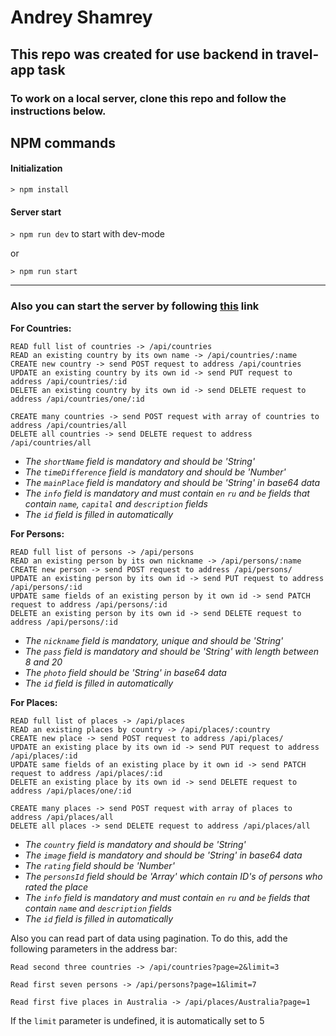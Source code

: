 # Andrey Shamrey

## This repo was created for use backend in travel-app task

### To work on a local server, clone this repo and follow the instructions below.

## NPM commands

#### Initialization
`> npm install`

#### Server start
`> npm run dev` to start with dev-mode 

or

`> npm run start`

--- 

### Also you can start the server by following [this](https://travel-app-back-113.herokuapp.com/) link 

__For Countries:__
```
READ full list of countries -> /api/countries
READ an existing country by its own name -> /api/countries/:name
CREATE new country -> send POST request to address /api/countries 
UPDATE an existing country by its own id -> send PUT request to address /api/countries/:id
DELETE an existing country by its own id -> send DELETE request to address /api/countries/one/:id

CREATE many countries -> send POST request with array of countries to address /api/countries/all
DELETE all countries -> send DELETE request to address /api/countries/all
```
 - _The `shortName` field is mandatory and should be 'String'_
 - _The `timeDifference` field is mandatory and should be 'Number'_
 - _The `mainPlace` field is mandatory and should be 'String' in base64 data_
 - _The `info` field is mandatory and must contain `en` `ru` and `be` fields that contain `name`, `capital` and `description` fields_
 - _The `id` field is filled in automatically_

__For Persons:__
```
READ full list of persons -> /api/persons
READ an existing person by its own nickname -> /api/persons/:name
CREATE new person -> send POST request to address /api/persons/ 
UPDATE an existing person by its own id -> send PUT request to address /api/persons/:id
UPDATE same fields of an existing person by it own id -> send PATCH request to address /api/persons/:id
DELETE an existing person by its own id -> send DELETE request to address /api/persons/:id
```
 - _The `nickname` field is mandatory, unique and should be 'String'_
 - _The `pass` field is mandatory and should be 'String' with length between 8 and 20_
 - _The `photo` field should be 'String' in base64 data_
 - _The `id` field is filled in automatically_

__For Places:__
```
READ full list of places -> /api/places
READ an existing places by country -> /api/places/:country
CREATE new place -> send POST request to address /api/places/ 
UPDATE an existing place by its own id -> send PUT request to address /api/places/:id
UPDATE same fields of an existing place by it own id -> send PATCH request to address /api/places/:id
DELETE an existing place by its own id -> send DELETE request to address /api/places/one/:id

CREATE many places -> send POST request with array of places to address /api/places/all
DELETE all places -> send DELETE request to address /api/places/all
```
 - _The `country` field is mandatory and should be 'String'_
 - _The `image` field is mandatory and should be 'String' in base64 data_
 - _The `rating` field should be 'Number'_
 - _The `personsId` field should be 'Array' which contain ID's of persons who rated the place_
 - _The `info` field is mandatory and must contain `en` `ru` and `be` fields that contain `name` and `description` fields_
 - _The `id` field is filled in automatically_

Also you can read part of data using pagination. To do this, add the following parameters in the address bar:

```
Read second three countries -> /api/countries?page=2&limit=3

Read first seven persons -> /api/persons?page=1&limit=7

Read first five places in Australia -> /api/places/Australia?page=1
```

If the `limit` parameter is undefined, it is automatically set to 5
